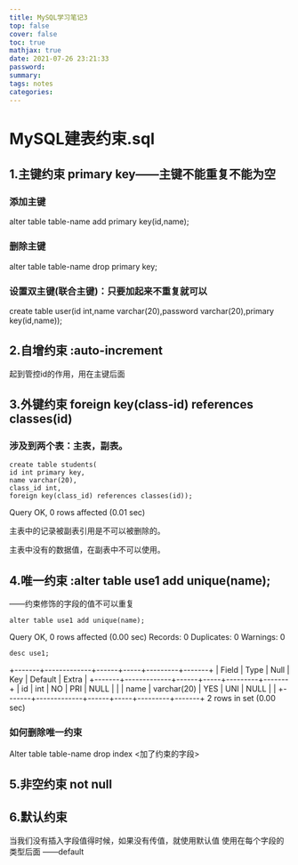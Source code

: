 ```yaml
---
title: MySQL学习笔记3
top: false
cover: false
toc: true
mathjax: true
date: 2021-07-26 23:21:33
password:
summary:
tags: notes
categories:
---
```

# MySQL建表约束.sql

## 1.主键约束 primary key——主键不能重复不能为空

### 添加主键
alter table table-name add primary key(id,name);

### 删除主键
alter table table-name drop primary key;

### 设置双主键(联合主键)：只要加起来不重复就可以
create table user(id int,name varchar(20),password varchar(20),primary key(id,name));

## 2.自增约束 :auto-increment
起到管控id的作用，用在主键后面

## 3.外键约束   foreign key(class-id) references classes(id)

### 涉及到两个表：主表，副表。
```
create table students(
id int primary key,
name varchar(20),
class_id int,
foreign key(class_id) references classes(id));
```
Query OK, 0 rows affected (0.01 sec)

主表中的记录被副表引用是不可以被删除的。

主表中没有的数据值，在副表中不可以使用。

## 4.唯一约束 :alter table use1 add unique(name);

——约束修饰的字段的值不可以重复
```
alter table use1 add unique(name);
```
Query OK, 0 rows affected (0.00 sec)
Records: 0  Duplicates: 0  Warnings: 0
```
desc use1;
```
+-------+-------------+------+-----+---------+-------+
| Field    | Type            | Null | Key | Default | Extra |
+-------+-------------+------+-----+---------+-------+
| id         | int               | NO   | PRI | NULL    |           |
| name  | varchar(20) | YES  | UNI | NULL    |           |
+-------+-------------+------+-----+---------+-------+
2 rows in set (0.00 sec)

### 如何删除唯一约束
Alter table table-name drop index <加了约束的字段>

## 5.非空约束 not null

## 6.默认约束
当我们没有插入字段值得时候，如果没有传值，就使用默认值
使用在每个字段的类型后面   ——default



